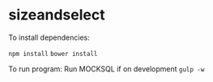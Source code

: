 # sizeandselect

To install dependencies:

```npm install```
```bower install```

To run program:
Run MOCKSQL if on development
```gulp -w```
